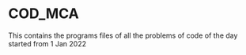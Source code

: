 # COD_MCA
This contains the programs files of all the problems of  code of the day started from 1 Jan 2022
